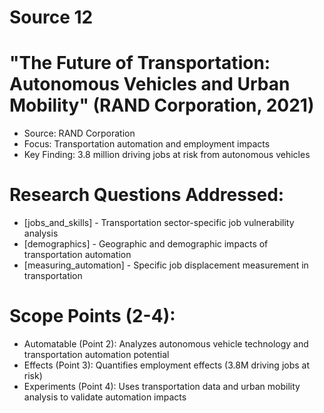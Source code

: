 # Source 12

# "The Future of Transportation: Autonomous Vehicles and Urban Mobility" (RAND Corporation, 2021)
- Source: RAND Corporation
- Focus: Transportation automation and employment impacts
- Key Finding: 3.8 million driving jobs at risk from autonomous vehicles

# Research Questions Addressed:
- [jobs_and_skills] - Transportation sector-specific job vulnerability analysis
- [demographics] - Geographic and demographic impacts of transportation automation
- [measuring_automation] - Specific job displacement measurement in transportation

# Scope Points (2-4):
- Automatable (Point 2): Analyzes autonomous vehicle technology and transportation automation potential
- Effects (Point 3): Quantifies employment effects (3.8M driving jobs at risk)
- Experiments (Point 4): Uses transportation data and urban mobility analysis to validate automation impacts